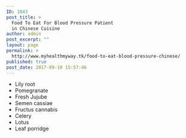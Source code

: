 ```yaml
---
ID: 1043
post_title: >
  Food To Eat For Blood Pressure Patient
  in Chinese Cuisine
author: admin
post_excerpt: ""
layout: page
permalink: >
  http://www.myhealthmyway.tk/food-to-eat-blood-pressure-chinese/
published: true
post_date: 2017-09-10 15:57:46
---
```

<ul>
 	<li>Lily root</li>
 	<li>Pomegranate</li>
 	<li>Fresh Jujube</li>
 	<li>Semen cassiae</li>
 	<li>Fructus cannabis</li>
 	<li>Celery</li>
 	<li>Lotus</li>
 	<li>Leaf porridge</li>
</ul>